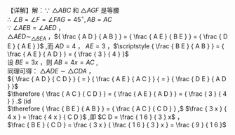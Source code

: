 【详解】解：∵ ${ \triangle A B C }$ 和 $\triangle A G F$ 是等腰  
∴ $\angle B = \angle F = \angle F A G = 4 5 ^ { \circ } , A B = A C$   
∵ $\angle A E B = \angle A E D$ ，  
$\triangle A E D \sim _ { \triangle B E A }$ ，${ \frac { A D } { A B } } = { \frac { A E } { B E } } = { \frac { D E } { A E } }$ ,而 $A D = 4$ ， $A E = 3$ ，$\scriptstyle { \frac { B E } { A B } } = { \frac { A E } { A D } } = { \frac { 3 } { 4 } }$   
设 $B E = 3 x$ ，则 $A B = 4 x = A C$ ,  
同理可得： $\triangle A D E \sim \triangle C D A$ ，  
${ \frac { A D } { C D } } { = } { \frac { A E } { A C } } { = } { \frac { D E } { A D } }$   
$\therefore { \frac { A C } { C D } } = { \frac { A E } { A D } } = { \frac { 3 } { 4 } } .$ (id  
$\therefore { \frac { B E } { A B } } = { \frac { A C } { C D } } ,$ $\frac { 3 x } { 4 x } = \frac { 4 x } { C D }$ ,即 $C D = \frac { 1 6 } { 3 } x$ ，  
$\frac { B E } { C D } = \frac { 3 x } { \frac { 1 6 } { 3 } x } = \frac { 9 } { 1 6 }$
